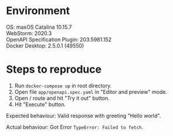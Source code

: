 
# Environment

OS: maxOS Catalina 10.15.7  
WebStorm: 2020.3  
OpenAPI Specification Plugin: 203.5981.152  
Docker Desktop: 2.5.0.1 (49550)  


# Steps to reproduce

1. Run `docker-compose up` in root directory.
2. Open file `app/openapi.spec.yaml` in "Editor and preview" mode. 
3. Open / route and hit "Try it out" button.
4. Hit "Execute" button. 

Expected behaviour: Valid response with greeting "Hello world".    

Actual behaviour: Got Error `TypeError: Failed to fetch`.
